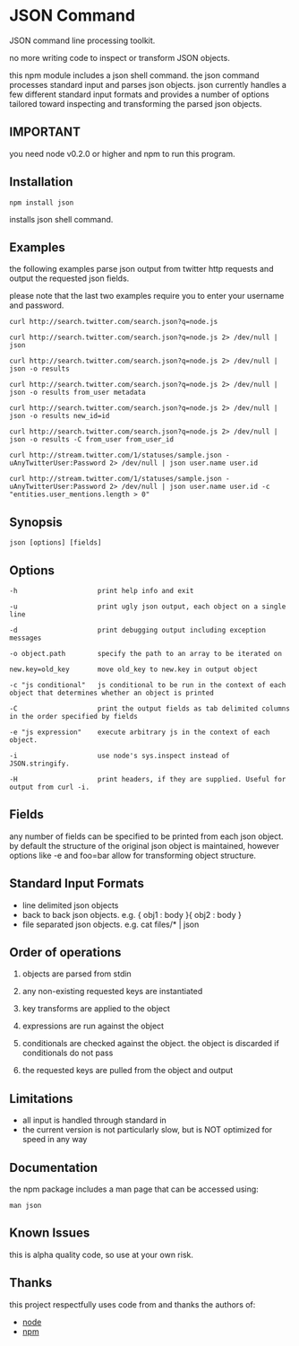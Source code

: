 # JSON Command

JSON command line processing toolkit. 

no more writing code to inspect or transform JSON objects.

this npm module includes a json shell command. the json command processes standard 
input and parses json objects. json currently handles a few different standard 
input formats and provides a number of options tailored toward inspecting and 
transforming the parsed json objects.

## IMPORTANT

you need node v0.2.0 or higher and npm to run this program.

## Installation

    npm install json

installs json shell command.

## Examples

the following examples parse json output from twitter http requests and output the 
requested json fields.

please note that the last two examples require you to enter your username and password.

    curl http://search.twitter.com/search.json?q=node.js

    curl http://search.twitter.com/search.json?q=node.js 2> /dev/null | json

    curl http://search.twitter.com/search.json?q=node.js 2> /dev/null | json -o results

    curl http://search.twitter.com/search.json?q=node.js 2> /dev/null | json -o results from_user metadata

    curl http://search.twitter.com/search.json?q=node.js 2> /dev/null | json -o results new_id=id

    curl http://search.twitter.com/search.json?q=node.js 2> /dev/null | json -o results -C from_user from_user_id

    curl http://stream.twitter.com/1/statuses/sample.json -uAnyTwitterUser:Password 2> /dev/null | json user.name user.id

    curl http://stream.twitter.com/1/statuses/sample.json -uAnyTwitterUser:Password 2> /dev/null | json user.name user.id -c "entities.user_mentions.length > 0"

## Synopsis

    json [options] [fields]

## Options

    -h                    print help info and exit

    -u                    print ugly json output, each object on a single line

    -d                    print debugging output including exception messages

    -o object.path        specify the path to an array to be iterated on

    new.key=old_key       move old_key to new.key in output object

    -c "js conditional"   js conditional to be run in the context of each object that determines whether an object is printed

    -C                    print the output fields as tab delimited columns in the order specified by fields

    -e "js expression"    execute arbitrary js in the context of each object.

    -i                    use node's sys.inspect instead of JSON.stringify.

    -H                    print headers, if they are supplied. Useful for output from curl -i.


## Fields

any number of fields can be specified to be printed from each json object.
by default the structure of the original json object is maintained, however options
like -e and foo=bar allow for transforming object structure.

## Standard Input Formats

* line delimited json objects
* back to back json objects. 
    e.g. { obj1 : body }{ obj2 : body }
* file separated json objects. 
    e.g. cat files/* | json

## Order of operations

1. objects are parsed from stdin

2. any non-existing requested keys are instantiated

3. key transforms are applied to the object

4. expressions are run against the object

5. conditionals are checked against the object. the object is discarded if conditionals do not pass

6. the requested keys are pulled from the object and output

## Limitations

* all input is handled through standard in
* the current version is not particularly slow, but is NOT optimized for speed in any way

## Documentation

the npm package includes a man page that can be accessed using:

    man json

## Known Issues

this is alpha quality code, so use at your own risk.

## Thanks

this project respectfully uses code from and thanks the authors of:

* [node](http://github.com/ry/node) 
* [npm](http://npmjs.org/) 




